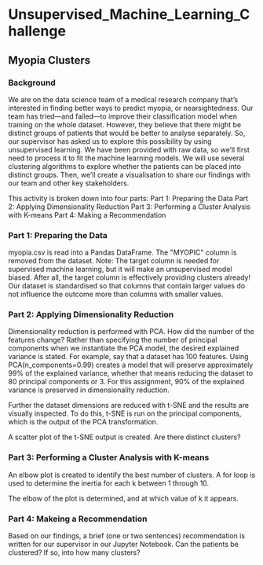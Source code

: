 # Unsupervised_Machine_Learning_Challenge

## Myopia Clusters
### Background
We are on the data science team of a medical research company that’s interested in finding better ways to predict myopia, or nearsightedness. Our team has tried—and failed—to improve their classification model when training on the whole dataset. However, they believe that there might be distinct groups of patients that would be better to analyse separately. So, our supervisor has asked us to explore this possibility by using unsupervised learning.
We have been provided with raw data, so we’ll first need to process it to fit the machine learning models. We will use several clustering algorithms to explore whether the patients can be placed into distinct groups. Then, we’ll create a visualisation to share our findings with our team and other key stakeholders.


This activity is broken down into four parts:
Part 1: Preparing the Data
Part 2: Applying Dimensionality Reduction
Part 3: Performing a Cluster Analysis with K-means
Part 4: Making a Recommendation



### Part 1: Preparing the Data
myopia.csv is read into a Pandas DataFrame.
The "MYOPIC" column is removed from the dataset.
Note: The target column is needed for supervised machine learning, but it will make an unsupervised model biased. After all, the target column is effectively providing clusters already!
Our dataset is standardised so that columns that contain larger values do not influence the outcome more than columns with smaller values.

### Part 2: Applying Dimensionality Reduction

Dimensionality reduction is performed with PCA. How did the number of the features change?
Rather than specifying the number of principal components when we instantiate the PCA model, the desired explained variance is stated. For example, say that a dataset has 100 features. Using PCA(n_components=0.99) creates a model that will preserve approximately 99% of the explained variance, whether that means reducing the dataset to 80 principal components or 3. For this assignment, 90% of the explained variance is preserved in dimensionality reduction.

Further the dataset dimensions are reduced with t-SNE and the results are visually inspected. To do this, t-SNE is run on the principal components, which is the output of the PCA transformation.

A scatter plot of the t-SNE output is created. Are there distinct clusters?

### Part 3: Performing a Cluster Analysis with K-means
An elbow plot is created to identify the best number of clusters.
A for loop is used to determine the inertia for each k between 1 through 10.

The elbow of the plot is determined, and at which value of k it appears.

### Part 4: Makeing a Recommendation
Based on our findings, a brief (one or two sentences) recommendation is written for our supervisor in our Jupyter Notebook. Can the patients be clustered? If so, into how many clusters?

